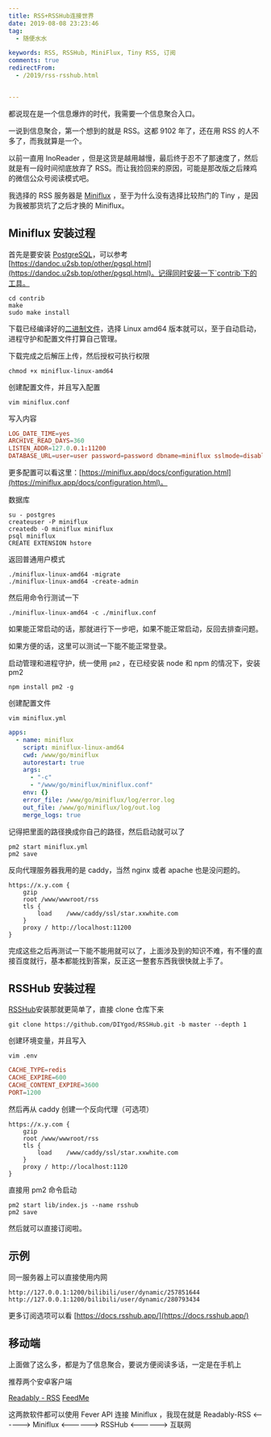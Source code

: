 ```yaml
---
title: RSS+RSSHub连接世界
date: 2019-08-08 23:23:46
tag:
  - 随便水水

keywords: RSS, RSSHub, MiniFlux, Tiny RSS, 订阅
comments: true
redirectFrom:
  - /2019/rss-rsshub.html


---
```


都说现在是一个信息爆炸的时代，我需要一个信息聚合入口。

一说到信息聚合，第一个想到的就是 RSS。这都 9102 年了，还在用 RSS 的人不多了，而我就算是一个。

<!-- more -->

以前一直用 InoReader ，但是这货是越用越慢，最后终于忍不了那速度了，然后就是有一段时间彻底放弃了 RSS。而让我捡回来的原因，可能是那改版之后辣鸡的微信公众号阅读模式吧。

我选择的 RSS 服务器是 [Miniflux](https://miniflux.app/) ，至于为什么没有选择比较热门的 Tiny ，是因为我被那货坑了之后才换的 Miniflux。

## Miniflux 安装过程

首先是要安装 [PostgreSQL](https://www.postgresql.org/)，可以参考 [https://dandoc.u2sb.top/other/pgsql.html](https://dandoc.u2sb.top/other/pgsql.html)。记得同时安装一下`contrib`下的工具。

```
cd contrib
make
sudo make install
```

下载已经编译好的[二进制文件](https://github.com/miniflux/miniflux/releases)，选择 Linux amd64 版本就可以，至于自动启动，进程守护和配置文件打算自己管理。

下载完成之后解压上传，然后授权可执行权限

```
chmod +x miniflux-linux-amd64
```

创建配置文件，并且写入配置

```
vim miniflux.conf
```

写入内容

```toml miniflux.conf
LOG_DATE_TIME=yes
ARCHIVE_READ_DAYS=360
LISTEN_ADDR=127.0.0.1:11200
DATABASE_URL=user=user password=password dbname=miniflux sslmode=disable
```

更多配置可以看这里：[https://miniflux.app/docs/configuration.html](https://miniflux.app/docs/configuration.html)。

数据库

```
su - postgres
createuser -P miniflux
createdb -O miniflux miniflux
psql miniflux
CREATE EXTENSION hstore
```

返回普通用户模式

```
./miniflux-linux-amd64 -migrate
./miniflux-linux-amd64 -create-admin
```

然后用命令行测试一下

```
./miniflux-linux-amd64 -c ./miniflux.conf
```

如果能正常启动的话，那就进行下一步吧，如果不能正常启动，反回去排查问题。

如果方便的话，这里可以测试一下能不能正常登录。

启动管理和进程守护，统一使用 `pm2` ，在已经安装 node 和 npm 的情况下，安装 pm2

```
npm install pm2 -g
```

创建配置文件

```
vim miniflux.yml
```

```yaml miniflux.yml
apps:
  - name: miniflux
    script: miniflux-linux-amd64
    cwd: /www/go/miniflux
    autorestart: true
    args:
      - "-c"
      - "/www/go/miniflux/miniflux.conf"
    env: {}
    error_file: /www/go/miniflux/log/error.log
    out_file: /www/go/miniflux/log/out.log
    merge_logs: true
```

记得把里面的路径换成你自己的路径，然后启动就可以了

```
pm2 start miniflux.yml
pm2 save
```

反向代理服务器我用的是 caddy，当然 nginx 或者 apache 也是没问题的。

```
https://x.y.com {
    gzip
    root /www/wwwroot/rss
    tls {
        load    /www/caddy/ssl/star.xxwhite.com
    }
    proxy / http://localhost:11200
}
```

完成这些之后再测试一下能不能用就可以了，上面涉及到的知识不难，有不懂的直接百度就行，基本都能找到答案，反正这一整套东西我很快就上手了。

## RSSHub 安装过程

[RSSHub](https://docs.rsshub.app/)安装那就更简单了，直接 clone 仓库下来

```
git clone https://github.com/DIYgod/RSSHub.git -b master --depth 1
```

创建环境变量，并且写入

```
vim .env
```

```toml .env
CACHE_TYPE=redis
CACHE_EXPIRE=600
CACHE_CONTENT_EXPIRE=3600
PORT=1200
```

然后再从 caddy 创建一个反向代理（可选项）

```
https://x.y.com {
    gzip
    root /www/wwwroot/rss
    tls {
        load    /www/caddy/ssl/star.xxwhite.com
    }
    proxy / http://localhost:1120
}
```

直接用 pm2 命令启动

```
pm2 start lib/index.js --name rsshub
pm2 save
```

然后就可以直接订阅啦。

## 示例

同一服务器上可以直接使用内网

```
http://127.0.0.1:1200/bilibili/user/dynamic/257851644
http://127.0.0.1:1200/bilibili/user/dynamic/280793434
```

更多订阅选项可以看 [https://docs.rsshub.app/](https://docs.rsshub.app/)

## 移动端

上面做了这么多，都是为了信息聚合，要说方便阅读多话，一定是在手机上

推荐两个安卓客户端

[Readably - RSS](https://play.google.com/store/apps/details?id=com.isaiasmatewos.readably)
[FeedMe](https://play.google.com/store/apps/details?id=com.seazon.feedme)

这两款软件都可以使用 Fever API 连接 Miniflux ，我现在就是 Readably-RSS <------> Miniflux <------> RSSHub <------> 互联网
